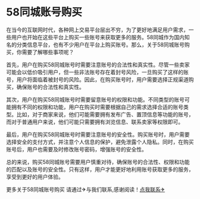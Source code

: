 # 58同城账号购买

在当今的互联网时代，各种网上交易平台层出不穷，为了更好地满足用户需求，一些用户也开始在这些平台上购买一些账号来获取更多的服务。58同城作为国内知名的分类信息平台，也有不少用户在平台上购买账号。那么，关于58同城账号购买，你需要了解哪些事项呢？

首先，用户在购买58同城账号时需要注意账号的合法性和真实性。尽管一些卖家可能会以低价吸引用户，但一些非法账号存在着封号风险，一旦购买了这样的账号，用户将面临着被封号的风险。因此，在购买账号时，用户需要选择正规渠道购买，确保账号的合法性和真实性。

其次，用户在购买58同城账号时需要留意账号的权限和功能。不同类型的账号可能拥有不同的权限和功能，用户在购买时需要根据自己的需求选择合适的账号类型。比如，对于商家来说，他们可能需要拥有发布广告、置顶信息等功能的账号，而对于普通用户来说，他们可能只需要拥有浏览信息、联系卖家等权限即可。

最后，用户在购买58同城账号时需要注意账号的安全性。购买账号时，用户需要选择安全的支付方式，并注意个人信息的保护，避免泄露个人隐私。同时，在购买账号后，用户也需要及时修改账号密码，增强账号的安全性。

总的来说，购买58同城账号需要用户慎重对待，确保账号的合法性、权限和功能的匹配以及账号的安全性。只有这样，用户才能更好地利用账号获取更多的服务，享受到更好的用户体验。

更多关于58同城账号购买 请通过✈与我们联系,感谢阅读！[点我联系✈](https://wiki.G208.com)